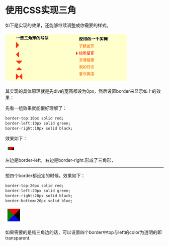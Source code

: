 # 使用CSS实现三角

如下是实现的效果，还能够继续调整成你需要的样式。

![](./images/5.png)

其实现的具体原理就是先div的宽高都设为0px，然后设置border来显示如上的效果：

 

先看一组效果就能很好理解了：

```
border-top:10px solid red;
border-left:10px solid green;
border-right:10px solid black;
```

效果如下：

![](./images/5_1.png)

左边是border-left，右边是border-right.形成了三角形，

---

想四个border都设定的时候，效果如下：

````
border-top:20px solid red;
border-left:20px solid green;
border-right:20px solid black;
border-bottom:20px solid blue;
````
![](./images/5_2.png)

如果需要的是纯三角边的话，可以设置四个border中top与left的color为透明的即transparent.
